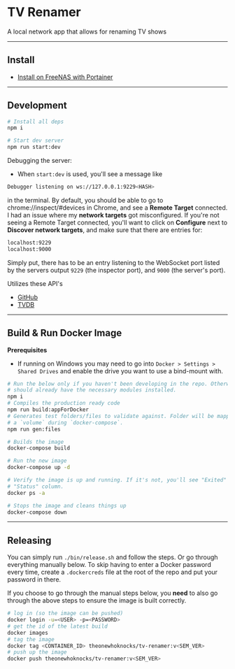 # TV Renamer

A local network app that allows for renaming TV shows

---

## Install

- [Install on FreeNAS with Portainer](docs/FreeNAS.md)

---

## Development

```sh
# Install all deps
npm i

# Start dev server
npm run start:dev
```

Debugging the server:
- When `start:dev` is used, you'll see a message like
```sh
Debugger listening on ws://127.0.0.1:9229<HASH>
```
in the terminal. By default, you should be able to go to chrome://inspect/#devices
in Chrome, and see a **Remote Target** connected. I had an issue where my
**network targets** got misconfigured. If you're not seeing a Remote Target
connected, you'll want to click on **Configure** next to **Discover network
targets**, and make sure that there are entries for:
```sh
localhost:9229
localhost:9000
```
Simply put, there has to be an entry listening to the WebSocket port listed by
the servers output `9229` (the inspector port), and `9000` (the server's port).

Utilizes these API's
- [GitHub](https://developer.github.com/v3/repos)
- [TVDB](https://api.thetvdb.com/swagger)

---

## Build & Run Docker Image

**Prerequisites**
- If running on Windows you may need to go into `Docker > Settings > Shared Drives`
  and enable the drive you want to use a bind-mount with.

```sh
# Run the below only if you haven't been developing in the repo. Otherwise you 
# should already have the necessary modules installed.
npm i
# Compiles the production ready code
npm run build:appForDocker
# Generates test folders/files to validate against. Folder will be mapped via
# a `volume` during `docker-compose`.
npm run gen:files

# Builds the image
docker-compose build

# Run the new image
docker-compose up -d

# Verify the image is up and running. If it's not, you'll see "Exited" in the
# "Status" column.
docker ps -a

# Stops the image and cleans things up
docker-compose down
```

---

## Releasing

You can simply run `./bin/release.sh` and follow the steps. Or go through
everything manually below. To skip having to enter a Docker password every time,
create a `.dockercreds` file at the root of the repo and put your password in
there.

If you choose to go through the manual steps below, you **need** to also go
through the above steps to ensure the image is built correctly.

```sh
# log in (so the image can be pushed)
docker login -u=<USER> -p=<PASSWORD>
# get the id of the latest build
docker images
# tag the image
docker tag <CONTAINER_ID> theonewhoknocks/tv-renamer:v<SEM_VER>
# push up the image
docker push theonewhoknocks/tv-renamer:v<SEM_VER>
```
